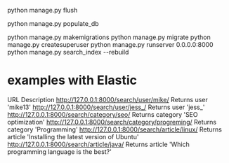 
 python manage.py flush 

python manage.py populate_db

python manage.py makemigrations
python manage.py migrate
python manage.py createsuperuser
python manage.py runserver 0.0.0.0:8000
python manage.py search_index --rebuild



# examples with Elastic
URL	Description
http://127.0.0.1:8000/search/user/mike/	Returns user 'mike13'
http://127.0.0.1:8000/search/user/jess_/	Returns user 'jess_'
http://127.0.0.1:8000/search/category/seo/	Returns category 'SEO optimization'
http://127.0.0.1:8000/search/category/progreming/	Returns category 'Programming'
http://127.0.0.1:8000/search/article/linux/	Returns article 'Installing the latest version of Ubuntu'
http://127.0.0.1:8000/search/article/java/	Returns article 'Which programming language is the best?'